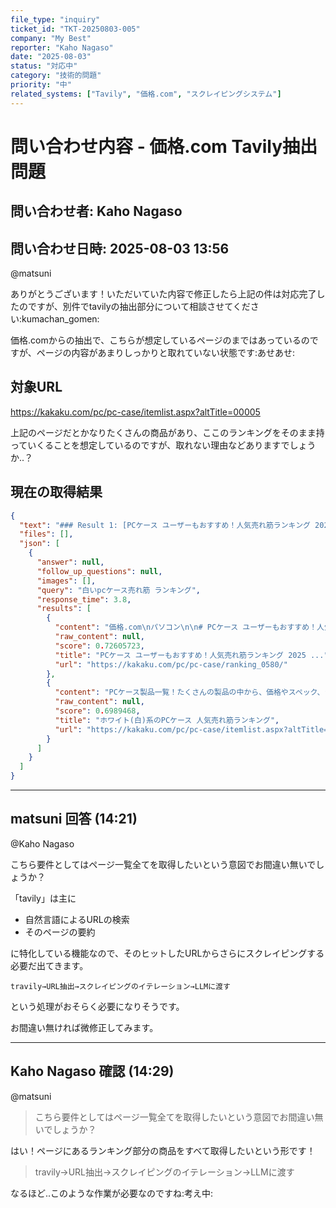 ```yaml
---
file_type: "inquiry"
ticket_id: "TKT-20250803-005"
company: "My Best"
reporter: "Kaho Nagaso"
date: "2025-08-03"
status: "対応中"
category: "技術的問題"
priority: "中"
related_systems: ["Tavily", "価格.com", "スクレイピングシステム"]
---
```


# 問い合わせ内容 - 価格.com Tavily抽出問題

## 問い合わせ者: Kaho Nagaso
## 問い合わせ日時: 2025-08-03 13:56

@matsuni

ありがとうございます！いただいていた内容で修正したら上記の件は対応完了したのですが、別件でtavilyの抽出部分について相談させてください:kumachan_gomen:

価格.comからの抽出で、こちらが想定しているページのまではあっているのですが、ページの内容があまりしっかりと取れていない状態です:あせあせ:

## 対象URL
https://kakaku.com/pc/pc-case/itemlist.aspx?altTitle=00005

上記のページだとかなりたくさんの商品があり、ここのランキングをそのまま持っていくることを想定しているのですが、取れない理由などありますでしょうか..？

## 現在の取得結果
```json
{
  "text": "### Result 1: [PCケース ユーザーもおすすめ！人気売れ筋ランキング 2025 ...](https://kakaku.com/pc/pc-case/ranking_0580/)\n\n**URL:** https://kakaku.com/pc/pc-case/ranking_0580/\n\n**Relevance Score:** 0.72605723\n\n**Content:**\n価格.com\nパソコン\n\n# PCケース ユーザーもおすすめ！人気売れ筋ランキング 2025年8月\n\n## PCケース 人気売れ筋ランキング\n\n更新日：2025/08/04 ( 2025/07/28 〜 2025/08/03 の集計結果です)\n\nCH510 ドスパラ限定モデル\nピンク系\nブルー系\nパープル系\n\n選択理由：冷却性を維持しながら静音性を上げるため、14cmファンを複数使えるフルATXケースを…\n\n自作PC作成に当たりPCケースを色々と見て回りましたが、真っ青のきれいな青が気に入って購入し…\n\nMAG FORGE 130A AIRFLOW\nCH160 PLUS\nブラック系\nホワイト系\nDefine 7 Solid FD-C-DEF7A\nブラック系\nホワイト系\nグレー系\n\n同社のDefineXLのからの買い替えです。正確には、別のPCに使おうと思って買ったんですが、組ん…\n\nDefine5と6と新しい自作PCを作るたびに乗り継いできて、今回7に乗り換えました。【デザイン】…\n\nO11 VISION COMPACT\nブラック系\nホワイト系 [...] 【デザイン】MSIロゴもある。おなじみのドラゴンも強調されてなくていいのだが、MSIが彫られて…\n\n【デザイン】初めてのMSI製品ですが、ラッキー君も目立つことなくいい感じのデザインです【拡…\n\nMONTECH XR\nブラック系\nホワイト系\n\n価格ドットコムの評価項目では評価しづらいので、そちらは無視してレビューします初めての自作…\n\nいや、このお値段で文句言ったらバチが当たりますね。。フロントI/Oが便利・・Type-Cもヘッド…\n\nH6 Flow CC-H61F\nブラック系\nホワイト系\n\n約8か月使用。ピラーレスが欲しくてH9と最後まで迷いましたがH6を買いました。デザインと塗装…\n\n【なんで選んだか】・比較的背の低い・黒いケースばかり売っているので白いのを【利用環境】ク…\n\nSST-PS13B\n\n表題の通りクオリティーは最低レベルだが、無二のデザイン・・・このケースはこれに尽きる。明…\n\n今まではAntecのP100を使用していたのですが、ドライブ等もほとんど積んでいないため、本ケー…\n\n※矢印付きの順位は前日のランキングを表しています\n\n## PCケースに関するQ＆A [...] 「PCケース」で人気の製品は？\n\n「DEEPCOOL　CH510 ドスパラ限定モデル」や「MSI　MAG FORGE 130A AIRFLOW」が人気の売れ筋製品です。その他の人気製品は、「PCケースの人気売れ筋ランキング」からご覧いただけます。\n\n注目の製品を教えてください。\n\n「PCケースの注目ランキング」をご覧ください。直近1週間のアクセス数を元にした注目度の高い製品ランキングです。\n\n「ATX」で人気の製品は何ですか？\n\n人気製品は「ATXの人気売れ筋ランキング」をご覧ください。最安価格、レビュー評価、スペック情報で製品を比較することができます。\n\n人気売れ筋ランキングは以下の情報を集計し順位付けしています  \n・推定販売数：製品を購入できるショップサイトへのアクセス数を元に推定される販売数を集計しています  \n※不正なランキング操作を防止するため、同一大量アクセスは除外しています\n\n## PCケース ランキング一覧\n\n### 人気売れ筋ランキング\n\n### 満足度ランキング\n\n### レベル別ランキング\n\n### 重視項目別ランキング\n\n### 大幅値下げランキング\n\n---\n\n### Result 2: [ホワイト(白)系のPCケース 人気売れ筋ランキング](https://kakaku.com/pc/pc-case/itemlist.aspx?altTitle=00005)\n\n**URL:** https://kakaku.com/pc/pc-case/itemlist.aspx?altTitle=00005\n\n**Relevance Score:** 0.6989468\n\n**Content:**\nPCケース製品一覧！たくさんの製品の中から、価格やスペック、ランキング、満足度など、さまざまな条件を指定して自分にピッタリの製品を簡単に探し出すことができ\n\n---\n",
  "files": [],
  "json": [
    {
      "answer": null,
      "follow_up_questions": null,
      "images": [],
      "query": "白いpcケース売れ筋 ランキング",
      "response_time": 3.8,
      "results": [
        {
          "content": "価格.com\nパソコン\n\n# PCケース ユーザーもおすすめ！人気売れ筋ランキング 2025年8月\n\n## PCケース 人気売れ筋ランキング\n\n更新日：2025/08/04 ( 2025/07/28 〜 2025/08/03 の集計結果です)\n\nCH510 ドスパラ限定モデル\nピンク系\nブルー系\nパープル系\n\n選択理由：冷却性を維持しながら静音性を上げるため、14cmファンを複数使えるフルATXケースを…\n\n自作PC作成に当たりPCケースを色々と見て回りましたが、真っ青のきれいな青が気に入って購入し…\n\nMAG FORGE 130A AIRFLOW\nCH160 PLUS\nブラック系\nホワイト系\nDefine 7 Solid FD-C-DEF7A\nブラック系\nホワイト系\nグレー系\n\n同社のDefineXLのからの買い替えです。正確には、別のPCに使おうと思って買ったんですが、組ん…\n\nDefine5と6と新しい自作PCを作るたびに乗り継いできて、今回7に乗り換えました。【デザイン】…\n\nO11 VISION COMPACT\nブラック系\nホワイト系 [...] 【デザイン】MSIロゴもある。おなじみのドラゴンも強調されてなくていいのだが、MSIが彫られて…\n\n【デザイン】初めてのMSI製品ですが、ラッキー君も目立つことなくいい感じのデザインです【拡…\n\nMONTECH XR\nブラック系\nホワイト系\n\n価格ドットコムの評価項目では評価しづらいので、そちらは無視してレビューします初めての自作…\n\nいや、このお値段で文句言ったらバチが当たりますね。。フロントI/Oが便利・・Type-Cもヘッド…\n\nH6 Flow CC-H61F\nブラック系\nホワイト系\n\n約8か月使用。ピラーレスが欲しくてH9と最後まで迷いましたがH6を買いました。デザインと塗装…\n\n【なんで選んだか】・比較的背の低い・黒いケースばかり売っているので白いのを【利用環境】ク…\n\nSST-PS13B\n\n表題の通りクオリティーは最低レベルだが、無二のデザイン・・・このケースはこれに尽きる。明…\n\n今まではAntecのP100を使用していたのですが、ドライブ等もほとんど積んでいないため、本ケー…\n\n※矢印付きの順位は前日のランキングを表しています\n\n## PCケースに関するQ＆A [...] 「PCケース」で人気の製品は？\n\n「DEEPCOOL　CH510 ドスパラ限定モデル」や「MSI　MAG FORGE 130A AIRFLOW」が人気の売れ筋製品です。その他の人気製品は、「PCケースの人気売れ筋ランキング」からご覧いただけます。\n\n注目の製品を教えてください。\n\n「PCケースの注目ランキング」をご覧ください。直近1週間のアクセス数を元にした注目度の高い製品ランキングです。\n\n「ATX」で人気の製品は何ですか？\n\n人気製品は「ATXの人気売れ筋ランキング」をご覧ください。最安価格、レビュー評価、スペック情報で製品を比較することができます。\n\n人気売れ筋ランキングは以下の情報を集計し順位付けしています  \n・推定販売数：製品を購入できるショップサイトへのアクセス数を元に推定される販売数を集計しています  \n※不正なランキング操作を防止するため、同一大量アクセスは除外しています\n\n## PCケース ランキング一覧\n\n### 人気売れ筋ランキング\n\n### 満足度ランキング\n\n### レベル別ランキング\n\n### 重視項目別ランキング\n\n### 大幅値下げランキング",
          "raw_content": null,
          "score": 0.72605723,
          "title": "PCケース ユーザーもおすすめ！人気売れ筋ランキング 2025 ...",
          "url": "https://kakaku.com/pc/pc-case/ranking_0580/"
        },
        {
          "content": "PCケース製品一覧！たくさんの製品の中から、価格やスペック、ランキング、満足度など、さまざまな条件を指定して自分にピッタリの製品を簡単に探し出すことができ",
          "raw_content": null,
          "score": 0.6989468,
          "title": "ホワイト(白)系のPCケース 人気売れ筋ランキング",
          "url": "https://kakaku.com/pc/pc-case/itemlist.aspx?altTitle=00005"
        }
      ]
    }
  ]
}
```

---

## matsuni 回答 (14:21)

@Kaho Nagaso

こちら要件としてはページ一覧全てを取得したいという意図でお間違い無いでしょうか？

「tavily」は主に
- 自然言語によるURLの検索
- そのページの要約

に特化している機能なので、そのヒットしたURLからさらにスクレイピングする必要だ出てきます。

`travily→URL抽出→スクレイピングのイテレーション→LLMに渡す`

という処理がおそらく必要になりそうです。

お間違い無ければ微修正してみます。

---

## Kaho Nagaso 確認 (14:29)

@matsuni

> こちら要件としてはページ一覧全てを取得したいという意図でお間違い無いでしょうか？

はい！ページにあるランキング部分の商品をすべて取得したいという形です！

> travily→URL抽出→スクレイピングのイテレーション→LLMに渡す

なるほど..このような作業が必要なのですね:考え中: